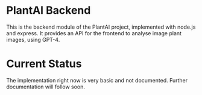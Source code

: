 # PlantAI Backend

This is the backend module of the PlantAI project, implemented with node.js and express. It provides an API for the frontend to analyse image plant images, using GPT-4.

# Current Status

The implementation right now is very basic and not documented. Further documentation will follow soon.